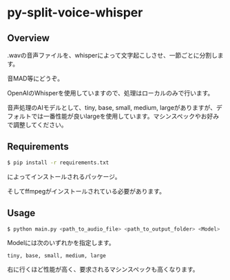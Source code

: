 # py-split-voice-whisper

## Overview

.wavの音声ファイルを、whisperによって文字起こしさせ、一節ごとに分割します。

音MAD等にどうぞ。

OpenAIのWhisperを使用していますので、処理はローカルのみで行います。

音声処理のAIモデルとして、tiny, base, small, medium, largeがありますが、デフォルトでは一番性能が良いlargeを使用しています。マシンスペックやお好みで調整してください。

## Requirements

```bash
$ pip install -r requirements.txt
```
によってインストールされるパッケージ。

そしてffmpegがインストールされている必要があります。

## Usage

```bash
$ python main.py <path_to_audio_file> <path_to_output_folder> <Model>
```
Modelには次のいずれかを指定します。

```
tiny, base, small, medium, large
```

右に行くほど性能が高く、要求されるマシンスペックも高くなります。
